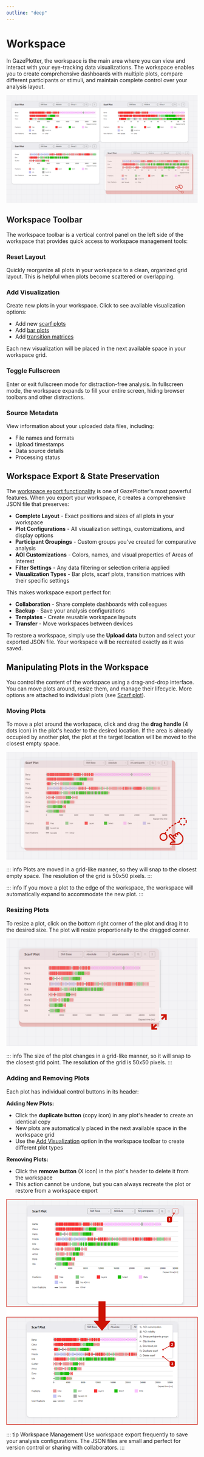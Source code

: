 ```yaml
---
outline: "deep"
---
```

# Workspace

In GazePlotter, the workspace is the main area where you can view and interact with your eye-tracking data visualizations. The workspace enables you to create comprehensive dashboards with multiple plots, compare different participants or stimuli, and maintain complete control over your analysis layout.

![Workspace overview in the GazePlotter tool allowing for multiple scarf plots with different eye-tracking data](./3.png)

## Workspace Toolbar

The workspace toolbar is a vertical control panel on the left side of the workspace that provides quick access to workspace management tools:

### Reset Layout
Quickly reorganize all plots in your workspace to a clean, organized grid layout. This is helpful when plots become scattered or overlapping.

### Add Visualization
Create new plots in your workspace. Click to see available visualization options:
- Add new [scarf plots](/basic/scarf-plot/)
- Add [bar plots](/basic/bar-plot/)
- Add [transition matrices](/basic/transition-matrix/)

Each new visualization will be placed in the next available space in your workspace grid.

### Toggle Fullscreen
Enter or exit fullscreen mode for distraction-free analysis. In fullscreen mode, the workspace expands to fill your entire screen, hiding browser toolbars and other distractions.

### Source Metadata
View information about your uploaded data files, including:
- File names and formats
- Upload timestamps
- Data source details
- Processing status

## Workspace Export & State Preservation

The [workspace export functionality](/export/workspace/) is one of GazePlotter's most powerful features. When you export your workspace, it creates a comprehensive JSON file that preserves:

- **Complete Layout** - Exact positions and sizes of all plots in your workspace
- **Plot Configurations** - All visualization settings, customizations, and display options
- **Participant Groupings** - Custom groups you've created for comparative analysis
- **AOI Customizations** - Colors, names, and visual properties of Areas of Interest
- **Filter Settings** - Any data filtering or selection criteria applied
- **Visualization Types** - Bar plots, scarf plots, transition matrices with their specific settings

This makes workspace export perfect for:
- **Collaboration** - Share complete dashboards with colleagues
- **Backup** - Save your analysis configurations
- **Templates** - Create reusable workspace layouts
- **Transfer** - Move workspaces between devices

To restore a workspace, simply use the **Upload data** button and select your exported JSON file. Your workspace will be recreated exactly as it was saved.

## Manipulating Plots in the Workspace

You control the content of the workspace using a drag-and-drop interface. You can move plots around, resize them, and manage their lifecycle. More options are attached to individual plots (see [Scarf plot](/basic/scarf-plot/)).

### Moving Plots
To move a plot around the workspace, click and drag the **drag handle** (4 dots icon) in the plot's header to the desired location. If the area is already occupied by another plot, the plot at the target location will be moved to the closest empty space.

![Moving a scarf plot in the GazePlotter tool](./1.png)

::: info
Plots are moved in a grid-like manner, so they will snap to the closest empty space. The resolution of the grid is 50x50 pixels.
:::

::: info
If you move a plot to the edge of the workspace, the workspace will automatically expand to accommodate the new plot.
:::

### Resizing Plots
To resize a plot, click on the bottom right corner of the plot and drag it to the desired size. The plot will resize proportionally to the dragged corner.

![Resizing a scarf plot in the GazePlotter tool](./2.png)

::: info
The size of the plot changes in a grid-like manner, so it will snap to the closest grid point. The resolution of the grid is 50x50 pixels.
:::

### Adding and Removing Plots
Each plot has individual control buttons in its header:

**Adding New Plots:**
- Click the **duplicate button** (copy icon) in any plot's header to create an identical copy
- New plots are automatically placed in the next available space in the workspace grid
- Use the [Add Visualization](#add-visualization) option in the workspace toolbar to create different plot types

**Removing Plots:**
- Click the **remove button** (X icon) in the plot's header to delete it from the workspace
- This action cannot be undone, but you can always recreate the plot or restore from a workspace export

![Adding and removing scarf plots in the GazePlotter tool](./4.png)

::: tip Workspace Management
Use workspace export frequently to save your analysis configurations. The JSON files are small and perfect for version control or sharing with collaborators.
:::